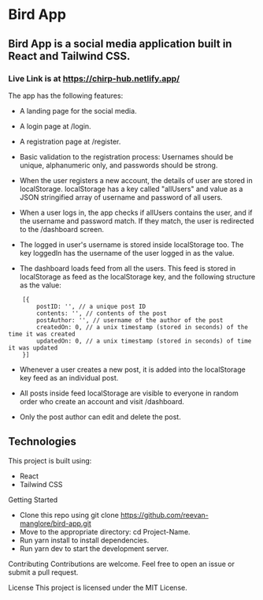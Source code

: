 # Bird App
## Bird App is a social media application built in React and Tailwind CSS. 
### Live Link is at https://chirp-hub.netlify.app/

The app has the following features:

- A landing page for the social media.

- A login page at /login.

- A registration page at /register.

- Basic validation to the registration process: Usernames should be unique, alphanumeric only, and passwords should be strong.

- When the user registers a new account, the details of user are stored in localStorage. localStorage has a key called "allUsers" and value as a JSON stringified array of username and password of all users.

- When a user logs in, the app checks if allUsers contains the user, and if the username and password match. If they match, the user is redirected to the /dashboard screen.

- The logged in user's username is stored inside localStorage too. The key loggedIn has the username of the user logged in as the value.

- The dashboard loads feed from all the users. This feed is stored in localStorage as feed as the localStorage key, and the following structure as the value:

```    
    [{
        postID: '', // a unique post ID
        contents: '', // contents of the post
        postAuthor: '', // username of the author of the post
        createdOn: 0, // a unix timestamp (stored in seconds) of the time it was created
        updatedOn: 0, // a unix timestamp (stored in seconds) of time it was updated
    }]
```
- Whenever a user creates a new post, it is added into the localStorage key feed as an individual post.

- All posts inside feed localStorage are visible to everyone in random order who create an account and visit /dashboard.

- Only the post author can edit and delete the post.

## Technologies
This project is built using:

- React
- Tailwind CSS

Getting Started
- Clone this repo using git clone https://github.com/reevan-manglore/bird-app.git
- Move to the appropriate directory: cd Project-Name.
- Run yarn install to install dependencies.
- Run yarn dev to start the development server.

Contributing
Contributions are welcome. Feel free to open an issue or submit a pull request.

License
This project is licensed under the MIT License.

